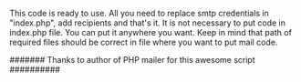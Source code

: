 This code is ready to use. All you need to replace smtp credentials in "index.php", add recipients and that's it. It is not necessary to put code in index.php file. You can put it anywhere you want. Keep in mind that path of required files should be correct in file where you want to put mail code.

####### Thanks to author of PHP mailer for this awesome script ##########
